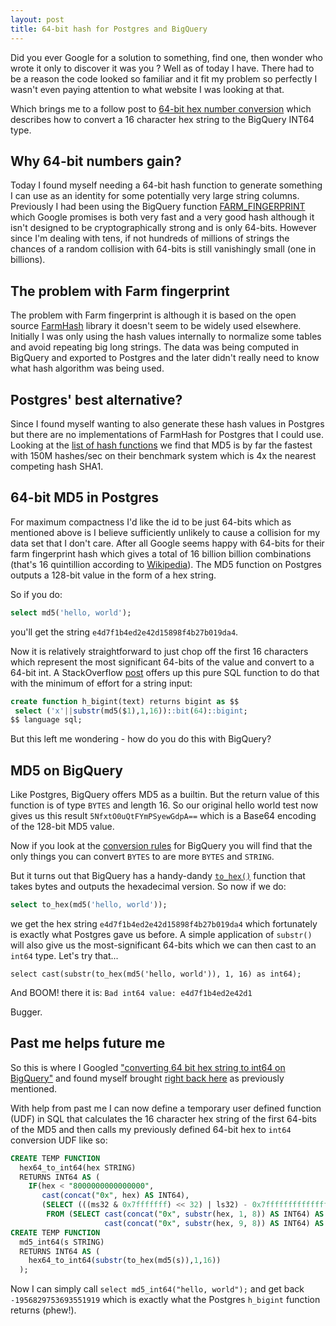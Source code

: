 ```yaml
---
layout: post
title: 64-bit hash for Postgres and BigQuery
---
```


Did you ever Google for a solution to something, find one, then wonder who wrote it only to discover it was you
?  Well as of today I have. There had to be a reason the code looked so familiar and it fit my problem so perfectly I
 wasn't even paying attention to what website I was looking at that.  

Which brings me to a follow post to [64-bit hex number conversion](https://blog.0101010.com/converting-hex-strings-to-int64-with-big-query/) which describes how to convert a 16 character hex string to the BigQuery INT64 type.

## Why 64-bit numbers gain?

Today I found myself needing a 64-bit hash function to generate something I can use as an identity for some
potentially very large string columns.  Previously I had been using the BigQuery function [FARM_FINGERPRINT](https://cloud.google.com/bigquery/docs/reference/standard-sql/hash_functions) which
Google promises is both very fast and a very good hash although it isn't designed to be cryptographically strong
and is only 64-bits.  However since I'm dealing with tens, if not hundreds of millions of strings the chances of a
random collision with 64-bits is still vanishingly small (one in billions).
    
## The problem with Farm fingerprint

The problem with Farm fingerprint is although it is based on the open source [FarmHash](https://github.com/google/farmhash) 
library it doesn't seem to be widely used elsewhere.  Initially I was only using the hash values internally to
normalize some tables and avoid repeating big long strings.  The data was being computed in BigQuery and exported to
Postgres and the later didn't really need to know what hash algorithm was being used.

## Postgres' best alternative?

Since I found myself wanting to also generate these hash values in Postgres but there are no implementations of
FarmHash for Postgres that I could use. Looking at the [list of hash functions](https://www.postgresql.org/docs/11/pgcrypto.html) 
we find that MD5 is by far the fastest with 150M hashes/sec on their benchmark system which is 4x the nearest
competing hash SHA1.

## 64-bit MD5 in Postgres

For maximum compactness I'd like the id to be just 64-bits which as mentioned above is I believe sufficiently
unlikely to cause a collision for my data set that I don't care.  After all Google seems happy with 64-bits for
their farm fingerprint hash which gives a total of 16 billion billion combinations (that's 16 quintillion according
to [Wikipedia](https://en.wikipedia.org/wiki/Names_of_large_numbers)).  The MD5 function on Postgres outputs a 128-bit
value in the form of a hex string.  

So if you do:
```sql
select md5('hello, world');
```
you'll get the string `e4d7f1b4ed2e42d15898f4b27b019da4`.

Now it is relatively straightforward to just chop off the first 16 characters which represent the most significant
64-bits of the value and convert to a 64-bit int. A
StackOverflow [post](https://stackoverflow.com/a/9812029) offers up this pure SQL function to do that with the
minimum of effort for a string input:

```sql
create function h_bigint(text) returns bigint as $$
 select ('x'||substr(md5($1),1,16))::bit(64)::bigint;
$$ language sql;
```

But this left me wondering - how do you do this with BigQuery?

## MD5 on BigQuery

Like Postgres, BigQuery offers MD5 as a builtin. But the return value of this function is of type `BYTES` and 
length 16.  So our
original hello world test now gives us this result `5NfxtO0uQtFYmPSyewGdpA==` which is a Base64 encoding of the
128-bit MD5 value.  

Now if you look at the [conversion rules](https://cloud.google.com/bigquery/docs/reference/standard-sql/conversion_rules) 
for BigQuery you will find that the only things you can convert `BYTES` to are more `BYTES` and `STRING`.

But it turns out that BigQuery has a handy-dandy [`to_hex()`](https://cloud.google.com/bigquery/docs/reference/standard-sql/functions-and-operators#to_hex)
function that takes bytes and outputs the hexadecimal version.  So now if we do:
```sql
select to_hex(md5('hello, world'));
```
we get the hex string `e4d7f1b4ed2e42d15898f4b27b019da4` which fortunately is exactly what Postgres gave us before.
A simple application of `substr()` will also give us the most-significant 64-bits which we can then cast to an `int64`
type.   Let's try that...
```sqlite-psql
select cast(substr(to_hex(md5('hello, world')), 1, 16) as int64);
```
And BOOM! there it is: `Bad int64 value: e4d7f1b4ed2e42d1`

Bugger.

## Past me helps future me

So this is where I Googled ["converting 64 bit hex string to int64 on BigQuery"](https://www.google.com/search?q=converting+64+bit+hex+string+to+int64+on+BigQuery) 
and found myself brought [right back here](https://blog.0101010.com/converting-hex-strings-to-int64-with-big-query/) as
previously mentioned.

With help from past me I can now define a temporary user defined function (UDF) in SQL that calculates the 16 character
hex string of the first 64-bits of the MD5 and then calls my previously defined 64-bit hex to `int64` conversion
UDF like so:
```sql
CREATE TEMP FUNCTION
  hex64_to_int64(hex STRING)
  RETURNS INT64 AS (
    IF(hex < "8000000000000000", 
       cast(concat("0x", hex) AS INT64), 
       (SELECT (((ms32 & 0x7fffffff) << 32) | ls32) - 0x7fffffffffffffff - 1
        FROM (SELECT cast(concat("0x", substr(hex, 1, 8)) AS INT64) AS ms32,
                     cast(concat("0x", substr(hex, 9, 8)) AS INT64) AS ls32))));
CREATE TEMP FUNCTION
  md5_int64(s STRING)
  RETURNS INT64 AS (
    hex64_to_int64(substr(to_hex(md5(s)),1,16))
  );
```  
Now I can simply call `select md5_int64("hello, world");` and get back `-1956829753693551919` which is 
exactly what the Postgres `h_bigint` function returns (phew!).
